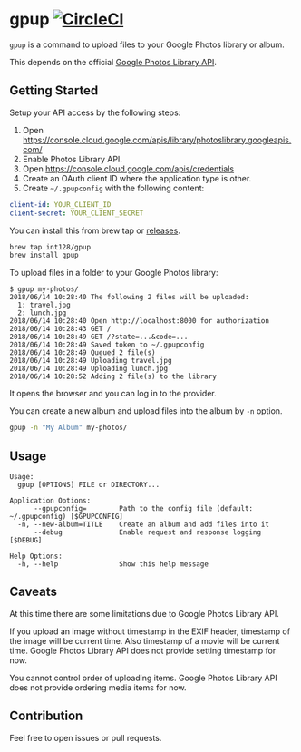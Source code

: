 # gpup [![CircleCI](https://circleci.com/gh/int128/gpup.svg?style=shield)](https://circleci.com/gh/int128/gpup)

`gpup` is a command to upload files to your Google Photos library or album.

This depends on the official [Google Photos Library API](https://developers.google.com/photos/library/guides/get-started).


## Getting Started

Setup your API access by the following steps:

1. Open https://console.cloud.google.com/apis/library/photoslibrary.googleapis.com/
1. Enable Photos Library API.
1. Open https://console.cloud.google.com/apis/credentials
1. Create an OAuth client ID where the application type is other.
1. Create `~/.gpupconfig` with the following content:

```yaml
client-id: YOUR_CLIENT_ID
client-secret: YOUR_CLIENT_SECRET
```

You can install this from brew tap or [releases](https://github.com/int128/gpup/releases).

```sh
brew tap int128/gpup
brew install gpup
```

To upload files in a folder to your Google Photos library:

```
$ gpup my-photos/
2018/06/14 10:28:40 The following 2 files will be uploaded:
  1: travel.jpg
  2: lunch.jpg
2018/06/14 10:28:40 Open http://localhost:8000 for authorization
2018/06/14 10:28:43 GET /
2018/06/14 10:28:49 GET /?state=...&code=...
2018/06/14 10:28:49 Saved token to ~/.gpupconfig
2018/06/14 10:28:49 Queued 2 file(s)
2018/06/14 10:28:49 Uploading travel.jpg
2018/06/14 10:28:49 Uploading lunch.jpg
2018/06/14 10:28:52 Adding 2 file(s) to the library
```

It opens the browser and you can log in to the provider.

You can create a new album and upload files into the album by `-n` option.

```sh
gpup -n "My Album" my-photos/
```


## Usage

```
Usage:
  gpup [OPTIONS] FILE or DIRECTORY...

Application Options:
      --gpupconfig=        Path to the config file (default: ~/.gpupconfig) [$GPUPCONFIG]
  -n, --new-album=TITLE    Create an album and add files into it
      --debug              Enable request and response logging [$DEBUG]

Help Options:
  -h, --help               Show this help message
```


## Caveats

At this time there are some limitations due to Google Photos Library API.

If you upload an image without timestamp in the EXIF header, timestamp of the image will be current time.
Also timestamp of a movie will be current time.
Google Photos Library API does not provide setting timestamp for now.

You cannot control order of uploading items.
Google Photos Library API does not provide ordering media items for now.


## Contribution

Feel free to open issues or pull requests.
